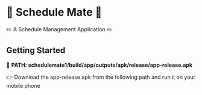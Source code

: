 # 📅 Schedule Mate 📅

✏️ A Schedule Management Application ✏️

## Getting Started

🧐 **PATH: schedulemate1/build/app/outputs/apk/release/app-release.apk**


👉 Download the app-release.apk from the following path and run it on your mobile phone
